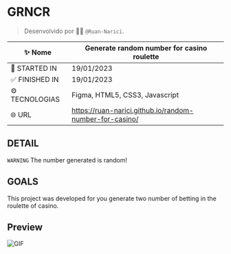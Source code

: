 # GRNCR
> Desenvolvido por :man_technologist: ```@Ruan-Narici```.

| :sparkles: Nome | Generate random number for casino roulette|
| - | - |
| :checkered_flag: STARTED IN | 19/01/2023 |
| 	:white_check_mark: FINISHED IN | 19/01/2023 |
| 	:gear: TECNOLOGIAS | Figma, HTML5, CSS3, Javascript |
| :globe_with_meridians: URL | https://ruan-narici.github.io/random-number-for-casino/ |


## DETAIL 
```WARNING```
The number generated is random!

## GOALS
This project was developed for you generate two number of betting in the roulette of casino.


## Preview
![GIF](./assets/img/preview.gif#vitrinedev)
